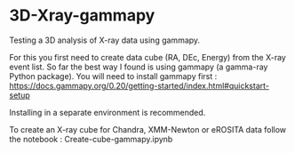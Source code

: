 # 3D-Xray-gammapy
Testing a 3D analysis of X-ray data using gammapy.

For this you first need to create data cube (RA, DEc, Energy) from the X-ray event list.
So far the best way I found is using gammapy (a gamma-ray Python package).
You will need to install gammapy first :  
https://docs.gammapy.org/0.20/getting-started/index.html#quickstart-setup

Installing in a separate environment is recommended.

To create an X-ray cube for Chandra, XMM-Newton or eROSITA data follow the notebook : 
Create-cube-gammapy.ipynb
